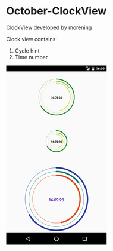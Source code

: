 # October-ClockView
ClockView developed by morening

Clock view contains:
1. Cycle hint
2. Time number

![](https://github.com/morening/October-ClockView/blob/master/screenshot/Screenshot_1475914170.png)